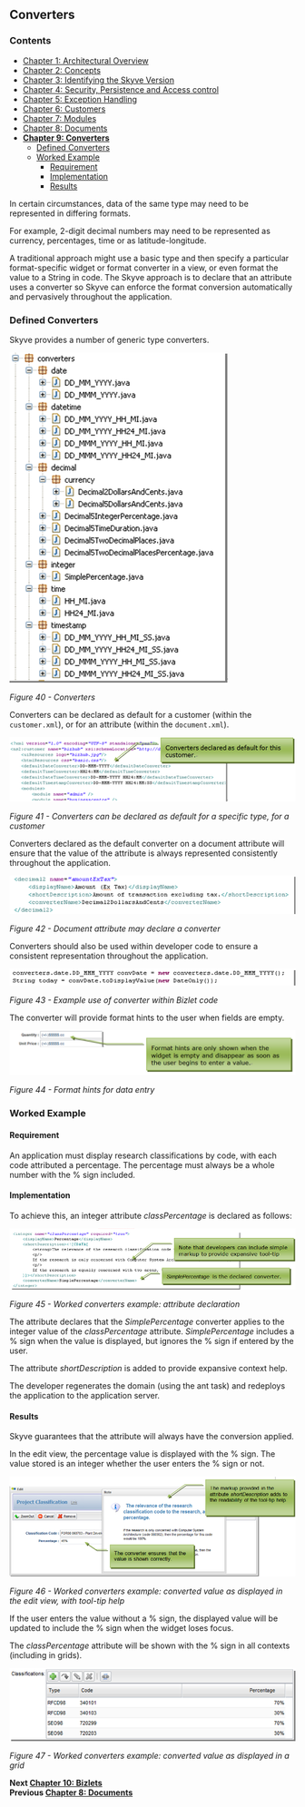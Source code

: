 ## Converters

### Contents

* [Chapter 1: Architectural Overview](../README.md)
* [Chapter 2: Concepts](./../chapters/concepts.md)
* [Chapter 3: Identifying the Skyve Version](./../chapters/concepts.md)
* [Chapter 4: Security, Persistence and Access control](./../chapters/security-persistence-and-access-control.md)
* [Chapter 5: Exception Handling](./../chapters/exception-handling.md)
* [Chapter 6: Customers](#customers)
* [Chapter 7: Modules](#modules)
* [Chapter 8: Documents](#documents)
* **[Chapter 9: Converters](#converters)**
  * [Defined Converters](#defined-converters)
  * [Worked Example](#worked-example)
    * [Requirement](#requirement)
    * [Implementation](#implementation)
    * [Results](#results)

In certain circumstances, data of the same type may need to be
represented in differing formats.

For example, 2-digit decimal numbers may need to be represented as
currency, percentages, time or as latitude-longitude.

A traditional approach might use a basic type and then specify a
particular format-specific widget or format converter in a view, or even
format the value to a String in code. The Skyve approach is to declare
that an attribute uses a converter so Skyve can enforce the format
conversion automatically and pervasively throughout the application.

### Defined Converters

Skyve provides a number of generic type converters.

![Figure 40](media/image84.png "Figure 40 - Converters")

_Figure 40 - Converters_

Converters can be declared as default for a customer (within the
`customer.xml`), or for an attribute (within the `document.xml`).

![Figure 41](media/image85.png "Figure 41 Converters can be declared as default for a specific type, for a customer")

_Figure 41 - Converters can be declared as default for a specific type, for a customer_

Converters declared as the default converter on a document attribute
will ensure that the value of the attribute is always represented
consistently throughout the application.

![Figure 42](media/image86.png "Figure 42 Document attribute may declare a converter")

_Figure 42 - Document attribute may declare a converter_

Converters should also be used within developer code to ensure a
consistent representation throughout the application.

![Figure 43](media/image87.png "Figure 43 Example use of converter within Bizlet code")

_Figure 43 - Example use of converter within Bizlet code_

The converter will provide format hints to the user when fields are
empty.

![Figure 44](media/image88.png "Figure 44 Format hints for data entry")

_Figure 44 - Format hints for data entry_

### Worked Example

#### Requirement

An application must display research classifications by code, with each
code attributed a percentage. The percentage must always be a whole
number with the % sign included.

#### Implementation

To achieve this, an integer attribute *classPercentage* is declared as
follows:

![Figure 45](media/image89.png "Figure 45 Worked converters example: attribute declaration")

_Figure 45 - Worked converters example: attribute declaration_

The attribute declares that the *SimplePercentage* converter applies to
the integer value of the *classPercentage* attribute. *SimplePercentage*
includes a % sign when the value is displayed, but ignores the % sign if
entered by the user.

The attribute *shortDescription* is added to provide expansive context
help.

The developer regenerates the domain (using the ant task) and redeploys
the application to the application server.

#### Results

Skyve guarantees that the attribute will always have the conversion
applied.

In the edit view, the percentage value is displayed with the % sign. The
value stored is an integer whether the user enters the % sign or not.

![Figure 46](media/image90.png "Figure 46 Worked converters example: converted value as displayed in the edit view, with tool-tip help")

_Figure 46 - Worked converters example: converted value as displayed in the edit view, with tool-tip help_

If the user enters the value without a % sign, the displayed value will
be updated to include the % sign when the widget loses focus.

The *classPercentage* attribute will be shown with the % sign in all
contexts (including in grids).

![Figure 47](media/image91.png "Figure 47 Worked converters example: converted value as displayed in a grid")

_Figure 47 - Worked converters example: converted value as displayed in a grid_

**Next [Chapter 10: Bizlets](./../chapters/bizlets.md)**  
**Previous [Chapter 8: Documents](./../chapters/documents.md)** 
